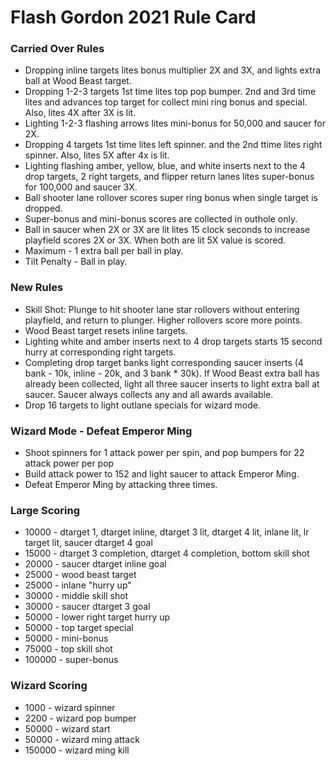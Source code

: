 # Flash Gordon 2021 Rule Card

### Carried Over Rules
* Dropping inline targets lites bonus multiplier 2X and 3X, and lights extra ball at Wood Beast target.
* Dropping 1-2-3 targets 1st time lites top pop bumper. 2nd and 3rd time lites and advances top target for collect mini ring bonus and special. Also, lites 4X after 3X is lit.
* Lighting 1-2-3 flashing arrows lites mini-bonus for 50,000 and saucer for 2X.
* Dropping 4 targets 1st time lites left spinner. and the 2nd ttime lites right spinner. Also, lites 5X after 4x is lit.
* Lighting flashing amber, yellow, blue, and white inserts next to the 4 drop targets, 2 right targets, and flipper return lanes lites super-bonus for 100,000 and saucer 3X.
* Ball shooter lane rollover scores super ring bonus when single target is dropped.
* Super-bonus and mini-bonus scores are collected in outhole only.
* Ball in saucer when 2X or 3X are lit lites 15 clock seconds to increase playfield scores 2X or 3X. When both are lit 5X value is scored.
* Maximum - 1 extra ball per ball in play.
* Tilt Penalty - Ball in play.

### New Rules
* Skill Shot: Plunge to hit shooter lane star rollovers without entering playfield, and return to plunger. Higher rollovers score more points.
* Wood Beast target resets inline targets.
* Lighting white and amber inserts next to 4 drop targets starts 15 second hurry at corresponding right targets.
* Completing drop target banks light corresponding saucer inserts (4 bank - 10k, inline - 20k, and 3 bank * 30k). If Wood Beast extra ball has already been collected, light all three saucer inserts to light extra ball at saucer. Saucer always collects any and all awards available.
* Drop 16 targets to light outlane specials for wizard mode.

### Wizard Mode - Defeat Emperor Ming
* Shoot spinners for 1 attack power per spin, and pop bumpers for 22 attack power per pop
* Build attack power to 152 and light saucer to attack Emperor Ming.
* Defeat Emperor Ming by attacking three times.


### Large Scoring
* 10000 - dtarget 1, dtarget inline, dtarget 3 lit, dtarget 4 lit, inlane lit, lr target lit, saucer dtarget 4 goal
* 15000 - dtarget 3 completion, dtarget 4 completion, bottom skill shot
* 20000 - saucer dtarget inline goal
* 25000 - wood beast target
* 25000 - inlane "hurry up"
* 30000 - middle skill shot
* 30000 - saucer dtarget 3 goal
* 50000 - lower right target hurry up
* 50000 - top target special
* 50000 - mini-bonus
* 75000 - top skill shot
* 100000 - super-bonus


### Wizard Scoring
* 1000 - wizard spinner
* 2200 - wizard pop bumper
* 50000 - wizard start
* 50000 - wizard ming attack
* 150000 - wizard ming kill